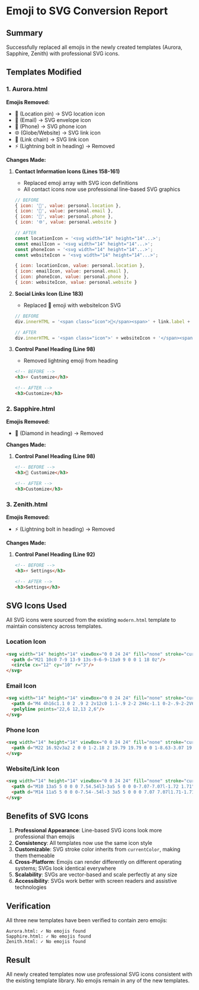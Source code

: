 # Emoji to SVG Conversion Report

## Summary

Successfully replaced all emojis in the newly created templates (Aurora, Sapphire, Zenith) with professional SVG icons.

## Templates Modified

### 1. Aurora.html

**Emojis Removed:**
- 📍 (Location pin) → SVG location icon
- 📧 (Email) → SVG envelope icon
- 📱 (Phone) → SVG phone icon
- 🌐 (Globe/Website) → SVG link icon
- 🔗 (Link chain) → SVG link icon
- ⚡ (Lightning bolt in heading) → Removed

**Changes Made:**

1. **Contact Information Icons (Lines 158-161)**
   - Replaced emoji array with SVG icon definitions
   - All contact icons now use professional line-based SVG graphics
   ```javascript
   // BEFORE
   { icon: '📍', value: personal.location },
   { icon: '📧', value: personal.email },
   { icon: '📱', value: personal.phone },
   { icon: '🌐', value: personal.website }

   // AFTER
   const locationIcon = '<svg width="14" height="14"...>';
   const emailIcon = '<svg width="14" height="14"...>';
   const phoneIcon = '<svg width="14" height="14"...>';
   const websiteIcon = '<svg width="14" height="14"...>';

   { icon: locationIcon, value: personal.location },
   { icon: emailIcon, value: personal.email },
   { icon: phoneIcon, value: personal.phone },
   { icon: websiteIcon, value: personal.website }
   ```

2. **Social Links Icon (Line 183)**
   - Replaced 🔗 emoji with websiteIcon SVG
   ```javascript
   // BEFORE
   div.innerHTML = '<span class="icon">🔗</span><span>' + link.label + '</span>';

   // AFTER
   div.innerHTML = '<span class="icon">' + websiteIcon + '</span><span>' + link.label + '</span>';
   ```

3. **Control Panel Heading (Line 98)**
   - Removed lightning emoji from heading
   ```html
   <!-- BEFORE -->
   <h3>⚡ Customize</h3>

   <!-- AFTER -->
   <h3>Customize</h3>
   ```

### 2. Sapphire.html

**Emojis Removed:**
- 💎 (Diamond in heading) → Removed

**Changes Made:**

1. **Control Panel Heading (Line 98)**
   ```html
   <!-- BEFORE -->
   <h3>💎 Customize</h3>

   <!-- AFTER -->
   <h3>Customize</h3>
   ```

### 3. Zenith.html

**Emojis Removed:**
- ⚡ (Lightning bolt in heading) → Removed

**Changes Made:**

1. **Control Panel Heading (Line 92)**
   ```html
   <!-- BEFORE -->
   <h3>⚡ Settings</h3>

   <!-- AFTER -->
   <h3>Settings</h3>
   ```

## SVG Icons Used

All SVG icons were sourced from the existing `modern.html` template to maintain consistency across templates.

### Location Icon
```html
<svg width="14" height="14" viewBox="0 0 24 24" fill="none" stroke="currentColor" stroke-width="2">
  <path d="M21 10c0 7-9 13-9 13s-9-6-9-13a9 9 0 0 1 18 0z"/>
  <circle cx="12" cy="10" r="3"/>
</svg>
```

### Email Icon
```html
<svg width="14" height="14" viewBox="0 0 24 24" fill="none" stroke="currentColor" stroke-width="2">
  <path d="M4 4h16c1.1 0 2 .9 2 2v12c0 1.1-.9 2-2 2H4c-1.1 0-2-.9-2-2V6c0-1.1.9-2 2-2z"/>
  <polyline points="22,6 12,13 2,6"/>
</svg>
```

### Phone Icon
```html
<svg width="14" height="14" viewBox="0 0 24 24" fill="none" stroke="currentColor" stroke-width="2">
  <path d="M22 16.92v3a2 2 0 0 1-2.18 2 19.79 19.79 0 0 1-8.63-3.07 19.5 19.5 0 0 1-6-6 19.79 19.79 0 0 1-3.07-8.67A2 2 0 0 1 4.11 2h3a2 2 0 0 1 2 1.72 12.84 12.84 0 0 0 .7 2.81 2 2 0 0 1-.45 2.11L8.09 9.91a16 16 0 0 0 6 6l1.27-1.27a2 2 0 0 1 2.11-.45 12.84 12.84 0 0 0 2.81.7A2 2 0 0 1 22 16.92z"/>
</svg>
```

### Website/Link Icon
```html
<svg width="14" height="14" viewBox="0 0 24 24" fill="none" stroke="currentColor" stroke-width="2">
  <path d="M10 13a5 5 0 0 0 7.54.54l3-3a5 5 0 0 0-7.07-7.07l-1.72 1.71"/>
  <path d="M14 11a5 5 0 0 0-7.54-.54l-3 3a5 5 0 0 0 7.07 7.07l1.71-1.71"/>
</svg>
```

## Benefits of SVG Icons

1. **Professional Appearance**: Line-based SVG icons look more professional than emojis
2. **Consistency**: All templates now use the same icon style
3. **Customizable**: SVG stroke color inherits from `currentColor`, making them themeable
4. **Cross-Platform**: Emojis can render differently on different operating systems; SVGs look identical everywhere
5. **Scalability**: SVGs are vector-based and scale perfectly at any size
6. **Accessibility**: SVGs work better with screen readers and assistive technologies

## Verification

All three new templates have been verified to contain zero emojis:

```
Aurora.html: ✓ No emojis found
Sapphire.html: ✓ No emojis found
Zenith.html: ✓ No emojis found
```

## Result

All newly created templates now use professional SVG icons consistent with the existing template library. No emojis remain in any of the new templates.
